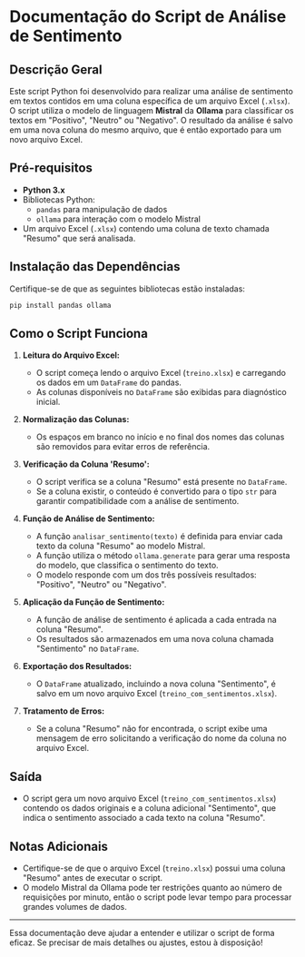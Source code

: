 # **Documentação do Script de Análise de Sentimento**

## **Descrição Geral**
Este script Python foi desenvolvido para realizar uma análise de sentimento em textos contidos em uma coluna específica de um arquivo Excel (`.xlsx`). O script utiliza o modelo de linguagem **Mistral** da **Ollama** para classificar os textos em "Positivo", "Neutro" ou "Negativo". O resultado da análise é salvo em uma nova coluna do mesmo arquivo, que é então exportado para um novo arquivo Excel.

## **Pré-requisitos**
- **Python 3.x**
- Bibliotecas Python:
  - `pandas` para manipulação de dados
  - `ollama` para interação com o modelo Mistral
- Um arquivo Excel (`.xlsx`) contendo uma coluna de texto chamada "Resumo" que será analisada.

## **Instalação das Dependências**
Certifique-se de que as seguintes bibliotecas estão instaladas:
```bash
pip install pandas ollama
```

## **Como o Script Funciona**

1. **Leitura do Arquivo Excel:**
   - O script começa lendo o arquivo Excel (`treino.xlsx`) e carregando os dados em um `DataFrame` do pandas.
   - As colunas disponíveis no `DataFrame` são exibidas para diagnóstico inicial.

2. **Normalização das Colunas:**
   - Os espaços em branco no início e no final dos nomes das colunas são removidos para evitar erros de referência.

3. **Verificação da Coluna 'Resumo':**
   - O script verifica se a coluna "Resumo" está presente no `DataFrame`. 
   - Se a coluna existir, o conteúdo é convertido para o tipo `str` para garantir compatibilidade com a análise de sentimento.

4. **Função de Análise de Sentimento:**
   - A função `analisar_sentimento(texto)` é definida para enviar cada texto da coluna "Resumo" ao modelo Mistral.
   - A função utiliza o método `ollama.generate` para gerar uma resposta do modelo, que classifica o sentimento do texto.
   - O modelo responde com um dos três possíveis resultados: "Positivo", "Neutro" ou "Negativo".

5. **Aplicação da Função de Sentimento:**
   - A função de análise de sentimento é aplicada a cada entrada na coluna "Resumo".
   - Os resultados são armazenados em uma nova coluna chamada "Sentimento" no `DataFrame`.

6. **Exportação dos Resultados:**
   - O `DataFrame` atualizado, incluindo a nova coluna "Sentimento", é salvo em um novo arquivo Excel (`treino_com_sentimentos.xlsx`).

7. **Tratamento de Erros:**
   - Se a coluna "Resumo" não for encontrada, o script exibe uma mensagem de erro solicitando a verificação do nome da coluna no arquivo Excel.

## **Saída**
- O script gera um novo arquivo Excel (`treino_com_sentimentos.xlsx`) contendo os dados originais e a coluna adicional "Sentimento", que indica o sentimento associado a cada texto na coluna "Resumo".

## **Notas Adicionais**
- Certifique-se de que o arquivo Excel (`treino.xlsx`) possui uma coluna "Resumo" antes de executar o script.
- O modelo Mistral da Ollama pode ter restrições quanto ao número de requisições por minuto, então o script pode levar tempo para processar grandes volumes de dados.

---

Essa documentação deve ajudar a entender e utilizar o script de forma eficaz. Se precisar de mais detalhes ou ajustes, estou à disposição!
